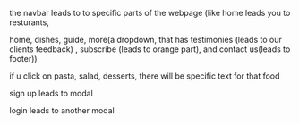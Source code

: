 the navbar leads to to specific parts of the webpage (like home leads you to resturants,

home, dishes, guide, more(a dropdown, that has testimonies (leads to our clients feedback) , subscribe (leads to orange part), and contact us(leads to footer))

if u click on pasta, salad, desserts, there will be specific text for that food

sign up leads to modal

login leads to another modal
